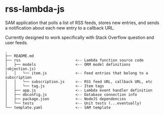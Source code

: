 # rss-lambda-js

SAM application that polls a list of RSS feeds, stores new entries, and sends a notification about each new entry to a callback URL.

Currently designed to work specifically with Stack Overflow question and user feeds.

```
.
├── README.md
├── rss                         <-- Lambda function source code
│   ├── models                  <-- ORM model definitions (objection.js)
│   │   └── item.js             <-- Feed entries that belong to a subscription
│   │   └── subscription.js     <-- RSS feed URL, callback URL, etc
│   │   └── tag.js              <-- Item tags
│   ├── app.js                  <-- Lambda event handler definition
│   ├── dbconfig.js             <-- Database connection info
│   ├── package.json            <-- NodeJS dependencies
│   └── tests                   <-- Unit tests (...eventually)
└── template.yaml               <-- SAM template
```
